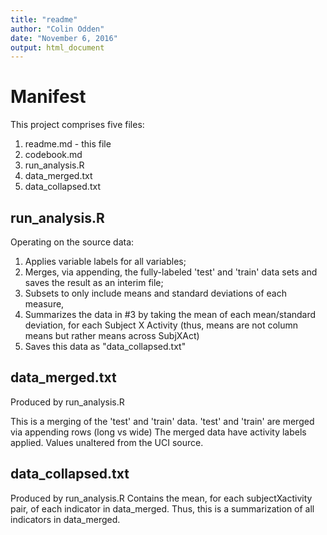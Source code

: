 ```yaml
---
title: "readme"
author: "Colin Odden"
date: "November 6, 2016"
output: html_document
---
```


# Manifest
This project comprises five files:

1. readme.md - this file
2. codebook.md
3. run_analysis.R
4. data_merged.txt
5. data_collapsed.txt

## run_analysis.R
Operating on the source data:

1. Applies variable labels for all variables;
2. Merges, via appending, the fully-labeled 'test' and 'train' data sets and saves the result as an interim file;
3. Subsets to only include means and standard deviations of each measure,
4. Summarizes the data in #3 by taking the mean of each mean/standard deviation, for each Subject X Activity (thus, means are not column means but rather means across SubjXAct)
5. Saves this data as "data_collapsed.txt"

## data_merged.txt
Produced by run_analysis.R

This is a merging of the 'test' and 'train' data.
'test' and 'train' are merged via appending rows (long vs wide)
The merged data have activity labels applied.
Values unaltered from the UCI source.

## data_collapsed.txt
Produced by run_analysis.R
Contains the mean, for each subjectXactivity pair, of each indicator in data_merged.
Thus, this is a summarization of all indicators in data_merged.
